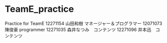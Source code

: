 # TeamE_practice
Practice for TeamE
12271154 山田和樹 マネージャー＆プログラマー
12071073 陳俊豪 programmer
12271035 森井なつみ　コンテンツ
12271096 井本迅　コンテンツ